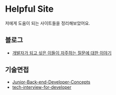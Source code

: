 # Helpful Site

저에게 도움이 되는 사이트들을 정리해보았어요.

## 블로그

- [개발자가 되고 싶은 이들이 자주하는 질문에 대한 이야기](https://catsbi.oopy.io/5d96b825-84ab-4419-9b03-720e7f591a29)

## 기술면접

- [Junior-Back-end-Developer-Concepts](https://github.com/Lob-dev/Junior-Back-end-Developer-Concepts)
- [tech-interview-for-developer](https://github.com/gyoogle/tech-interview-for-developer)
